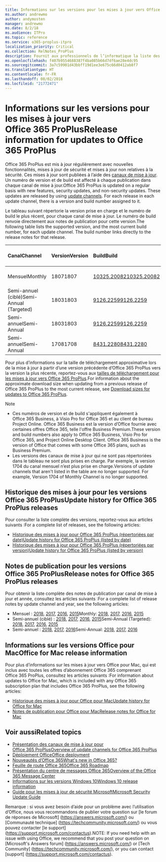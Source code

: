 ```yaml
---
title: Informations sur les versions pour les mises à jour vers Office 365 ProPlus
ms.author: andrewmo
author: andymosten
manager: andrewmo
ms.date: 8/2/18
ms.audience: ITPro
ms.topic: reference
ms.service: o365-proplus-itpro
localization_priority: Critical
ms.collection: RelNotes_ProPlus
description: Fournit aux professionnels de l’informatique la liste des dernières versions d’Office 365 ProPlus pour chaque canal de mise à jour et des liens vers des notes de publication et l’historique des mises à jour
ms.openlocfilehash: f407b9554688387f4ba085b66d7df6ae28e4dc95
ms.sourcegitcommit: 3a7c59901d43bbff19d1ee3e675c66d0412ab8f7
ms.translationtype: HT
ms.contentlocale: fr-FR
ms.lasthandoff: 08/02/2018
ms.locfileid: "21772471"
---
```

# <a name="release-information-for-updates-to-office-365-proplus"></a><span data-ttu-id="008c6-103">Informations sur les versions pour les mises à jour vers Office 365 ProPlus</span><span class="sxs-lookup"><span data-stu-id="008c6-103">Release information for updates to Office 365 ProPlus</span></span>

<span data-ttu-id="008c6-p101">Office 365 ProPlus est mis à jour régulièrement avec nouvelles fonctionnalités, mises à jour de sécurité et mises à jour non relatives à la sécurité. Ces mises à jour sont publiées à l’aide des [canaux de mise à jour](https://docs.microsoft.com/deployoffice/overview-of-update-channels-for-office-365-proplus). Un numéro de version et de build est affecté à chaque publication dans chaque canal de mise à jour.</span><span class="sxs-lookup"><span data-stu-id="008c6-p101">Office 365 ProPlus is updated on a regular basis with new features, security updates, and non-security updates. These updates are released by using [update channels](https://docs.microsoft.com/deployoffice/overview-of-update-channels-for-office-365-proplus). For each release in each update channel, there is a version and build number assigned to it.</span></span> 

<span data-ttu-id="008c6-p102">Le tableau suivant répertorie la version prise en charge et le numéro de build le plus récent, pour chaque canal de mise à jour. Le numéro de build renvoie directement aux notes de publication pour cette version.</span><span class="sxs-lookup"><span data-stu-id="008c6-p102">The following table lists the supported version, and the most current build number, for each update channel. The build number links directly to the release notes for that release.</span></span> 

  
|<span data-ttu-id="008c6-109">**Canal**</span><span class="sxs-lookup"><span data-stu-id="008c6-109">**Channel**</span></span>|<span data-ttu-id="008c6-110">**Version**</span><span class="sxs-lookup"><span data-stu-id="008c6-110">**Version**</span></span>|<span data-ttu-id="008c6-111">**Build**</span><span class="sxs-lookup"><span data-stu-id="008c6-111">**Build**</span></span>|<span data-ttu-id="008c6-112">**Date de publication**</span><span class="sxs-lookup"><span data-stu-id="008c6-112">**Release date**</span></span>|<span data-ttu-id="008c6-113">**Version valide jusqu’au**</span><span class="sxs-lookup"><span data-stu-id="008c6-113">**Current version until**</span></span>|
|:-----|:-----|:-----|:-----|:-----|
|<span data-ttu-id="008c6-114">Mensuel</span><span class="sxs-lookup"><span data-stu-id="008c6-114">Monthly</span></span>  <br/> |<span data-ttu-id="008c6-115">1807</span><span class="sxs-lookup"><span data-stu-id="008c6-115">1807</span></span>  <br/> |[<span data-ttu-id="008c6-116">10325.20082</span><span class="sxs-lookup"><span data-stu-id="008c6-116">10325.20082</span></span>](monthly-channel-2018.md#version-1807-july-25)  <br/> | <span data-ttu-id="008c6-117">25 juillet 2018</span><span class="sxs-lookup"><span data-stu-id="008c6-117">July 25, 2018</span></span>  <br/> |<span data-ttu-id="008c6-118">Publication de la version 1808</span><span class="sxs-lookup"><span data-stu-id="008c6-118">Version 1807 is released</span></span> <br/>|
|<span data-ttu-id="008c6-119">Semi-annuel (ciblé)</span><span class="sxs-lookup"><span data-stu-id="008c6-119">Semi-Annual (Targeted)</span></span>  <br/> |<span data-ttu-id="008c6-120">1803</span><span class="sxs-lookup"><span data-stu-id="008c6-120">1803</span></span>  <br/> |[<span data-ttu-id="008c6-121">9126.2259</span><span class="sxs-lookup"><span data-stu-id="008c6-121">9126.2259</span></span>](semi-annual-channel-targeted-2018.md#version-1803-july-10)  <br/> | <span data-ttu-id="008c6-122">10 juillet 2018</span><span class="sxs-lookup"><span data-stu-id="008c6-122">July 10, 2018</span></span>  <br/> |<span data-ttu-id="008c6-123">11 septembre 2018</span><span class="sxs-lookup"><span data-stu-id="008c6-123">September 11, 2018</span></span> <br/>|
|<span data-ttu-id="008c6-124">Semi-annuel</span><span class="sxs-lookup"><span data-stu-id="008c6-124">Semi-Annual</span></span> <br/> |<span data-ttu-id="008c6-125">1803</span><span class="sxs-lookup"><span data-stu-id="008c6-125">1803</span></span>  <br/> | [<span data-ttu-id="008c6-126">9126.2259</span><span class="sxs-lookup"><span data-stu-id="008c6-126">9126.2259</span></span>](semi-annual-channel-2018.md#version-1803-july-10) <br/> |<span data-ttu-id="008c6-127">10 juillet 2018</span><span class="sxs-lookup"><span data-stu-id="008c6-127">July 10, 2018</span></span>  <br/> |<span data-ttu-id="008c6-128">8 janvier 2019</span><span class="sxs-lookup"><span data-stu-id="008c6-128">January 8, 2019</span></span> <br/>|
|<span data-ttu-id="008c6-129">Semi-annuel</span><span class="sxs-lookup"><span data-stu-id="008c6-129">Semi-Annual</span></span> <br/> |<span data-ttu-id="008c6-130">1708</span><span class="sxs-lookup"><span data-stu-id="008c6-130">1708</span></span>  <br/> |[<span data-ttu-id="008c6-131">8431.2280</span><span class="sxs-lookup"><span data-stu-id="008c6-131">8431.2280</span></span>](semi-annual-channel-2018.md#version-1708-july-10)  <br/> | <span data-ttu-id="008c6-132">10 juillet 2018</span><span class="sxs-lookup"><span data-stu-id="008c6-132">July 10, 2018</span></span>  <br/> |<span data-ttu-id="008c6-133">12 mars 2019</span><span class="sxs-lookup"><span data-stu-id="008c6-133">March 12, 2019</span></span> <br/>|

<span data-ttu-id="008c6-134">Pour plus d’informations sur la taille de téléchargement approximative lors de la mise à jour à partir d’une version précédente d’Office 365 ProPlus vers la version la plus récente, reportez-vous aux [tailles de téléchargement pour les mises à jour vers Office 365 ProPlus](download-sizes-office365-proplus-updates.md).</span><span class="sxs-lookup"><span data-stu-id="008c6-134">For information about the approximate download size when updating from a previous release of Office 365 ProPlus to the most current release, see [Download sizes for updates to Office 365 ProPlus](download-sizes-office365-proplus-updates.md).</span></span>

> [!NOTE]
> - <span data-ttu-id="008c6-p103">Ces numéros de version et de build s'appliquent également à Office 365 Business, à Visio Pro for Office 365 et au client de bureau Project Online. Office 365 Business est la version d’Office fournie avec certaines offres Office 365, telle l'offre Business Premium.</span><span class="sxs-lookup"><span data-stu-id="008c6-p103">These version and build numbers also apply to Office 365 Business, Visio Pro for Office 365, and Project Online Desktop Client. Office 365 Business is the version of Office that comes with some Office 365 plans, such as Business Premium.</span></span>
> - <span data-ttu-id="008c6-p104">Les versions des canaux de mise à jour qui ne sont pas répertoriées dans le tableau ne sont plus prises en charge. Par exemple, la version 1704 du canal mensuel n’est plus prise en charge.</span><span class="sxs-lookup"><span data-stu-id="008c6-p104">Versions of update channels that aren't listed in the table are no longer supported. For example, Version 1704 of Monthly Channel is no longer supported.</span></span> 


## <a name="update-history-for-office-365-proplus-releases"></a><span data-ttu-id="008c6-139">Historique des mises à jour pour les versions Office 365 ProPlus</span><span class="sxs-lookup"><span data-stu-id="008c6-139">Update history for Office 365 ProPlus releases</span></span>

<span data-ttu-id="008c6-140">Pour consulter la liste complète des versions, reportez-vous aux articles suivants :</span><span class="sxs-lookup"><span data-stu-id="008c6-140">For a complete list of releases, see the following articles:</span></span>
 - [<span data-ttu-id="008c6-141">Historique des mises à jour pour Office 365 ProPlus (répertoriées par date)</span><span class="sxs-lookup"><span data-stu-id="008c6-141">Update history for Office 365 ProPlus (listed by date)</span></span>](update-history-office365-proplus-by-date.md)
 - [<span data-ttu-id="008c6-142">Historique des mises à jour pour Office 365 ProPlus (répertoriées par version)</span><span class="sxs-lookup"><span data-stu-id="008c6-142">Update history for Office 365 ProPlus (listed by version)</span></span>](update-history-office365-proplus-by-version.md)

## <a name="release-notes-for-office-365-proplus-releases"></a><span data-ttu-id="008c6-143">Notes de publication pour les versions Office 365 ProPlus</span><span class="sxs-lookup"><span data-stu-id="008c6-143">Release notes for Office 365 ProPlus releases</span></span>

<span data-ttu-id="008c6-144">Pour obtenir la liste complète des notes de publication par canal de mise à jour et année, consultez les articles suivants :</span><span class="sxs-lookup"><span data-stu-id="008c6-144">For a complete list of release notes by update channel and year, see the following articles:</span></span>
 - <span data-ttu-id="008c6-145">Mensuel : [2018](monthly-channel-2018.md), [2017](monthly-channel-2017.md), [2016](monthly-channel-2016.md), [2015](monthly-channel-2015.md)</span><span class="sxs-lookup"><span data-stu-id="008c6-145">Monthly: [2018](monthly-channel-2018.md), [2017](monthly-channel-2017.md), [2016](monthly-channel-2016.md), [2015](monthly-channel-2015.md)</span></span>
 - <span data-ttu-id="008c6-146">Semi-annuel (ciblé) : [2018](semi-annual-channel-targeted-2018.md), [2017](semi-annual-channel-targeted-2017.md), [2016](semi-annual-channel-targeted-2016.md), [2015](semi-annual-channel-targeted-2015.md)</span><span class="sxs-lookup"><span data-stu-id="008c6-146">Semi-Annual (Targeted): [2018](semi-annual-channel-targeted-2018.md), [2017](semi-annual-channel-targeted-2017.md), [2016](semi-annual-channel-targeted-2016.md), [2015](semi-annual-channel-targeted-2015.md)</span></span>
 - <span data-ttu-id="008c6-147">Semi-annuel : [2018](semi-annual-channel-2018.md), [2017](semi-annual-channel-2017.md), [2016](semi-annual-channel-2016.md)</span><span class="sxs-lookup"><span data-stu-id="008c6-147">Semi-Annual: [2018](semi-annual-channel-2018.md), [2017](semi-annual-channel-2017.md), [2016](semi-annual-channel-2016.md)</span></span>

## <a name="office-for-mac-release-information"></a><span data-ttu-id="008c6-148">Informations sur les versions Office pour Mac</span><span class="sxs-lookup"><span data-stu-id="008c6-148">Office for Mac release information</span></span>

<span data-ttu-id="008c6-149">Pour plus d’informations sur les mises à jour vers Office pour Mac, qui est inclus avec toutes les offres d’abonnement Office 365 comprenant Office 365 ProPlus, consultez les articles suivants :</span><span class="sxs-lookup"><span data-stu-id="008c6-149">For information about updates to Office for Mac, which is included with any Office 365 subscription plan that includes Office 365 ProPlus, see the following articles:</span></span>
 - [<span data-ttu-id="008c6-150">Historique des mises à jour pour Office pour Mac</span><span class="sxs-lookup"><span data-stu-id="008c6-150">Update history for Office for Mac</span></span>](update-history-office-for-mac.md)
 - [<span data-ttu-id="008c6-151">Notes de publication pour Office pour Mac</span><span class="sxs-lookup"><span data-stu-id="008c6-151">Release notes for Office for Mac</span></span>](release-notes-office-for-mac.md)


## <a name="related-topics"></a><span data-ttu-id="008c6-152">Voir aussi</span><span class="sxs-lookup"><span data-stu-id="008c6-152">Related topics</span></span>

- [<span data-ttu-id="008c6-153">Présentation des canaux de mise à jour pour Office 365 ProPlus</span><span class="sxs-lookup"><span data-stu-id="008c6-153">Overview of update channels for Office 365 ProPlus</span></span>](https://docs.microsoft.com/deployoffice/overview-of-update-channels-for-office-365-proplus)
- [<span data-ttu-id="008c6-154">Déploiement Office</span><span class="sxs-lookup"><span data-stu-id="008c6-154">Office deployment</span></span>](https://docs.microsoft.com/deployoffice/)
- [<span data-ttu-id="008c6-155">Nouveautés d’Office 365</span><span class="sxs-lookup"><span data-stu-id="008c6-155">What's new in Office 365?</span></span>](https://support.office.com/article/95c8d81d-08ba-42c1-914f-bca4603e1426)
- [<span data-ttu-id="008c6-156">Feuille de route Office 365</span><span class="sxs-lookup"><span data-stu-id="008c6-156">Office 365 Roadmap</span></span>](https://products.office.com/business/office-365-roadmap)
- [<span data-ttu-id="008c6-157">Présentation du centre de messages Office 365</span><span class="sxs-lookup"><span data-stu-id="008c6-157">Overview of the Office 365 Message Center</span></span>](https://support.office.com/article/38fb3333-bfcc-4340-a37b-deda509c2093)
- [<span data-ttu-id="008c6-158">Informations sur les versions Windows 10</span><span class="sxs-lookup"><span data-stu-id="008c6-158">Windows 10 release information</span></span>](https://www.microsoft.com/itpro/windows-10/release-information)
- [<span data-ttu-id="008c6-159">Guide pour les mises à jour de sécurité Microsoft</span><span class="sxs-lookup"><span data-stu-id="008c6-159">Microsoft Security Update Guide</span></span>](https://portal.msrc.microsoft.com/)

<span data-ttu-id="008c6-160">Remarque : si vous avez besoin d’aide pour un problème avec l’utilisation d’Office, nous vous recommandons de publier votre question sur [le forum de réponses de Microsoft] (https://answers.microsoft.com/) ou [Communauté technique] (https://techcommunity.microsoft.com/) ou vous pouvez contacter [le support] (https://support.microsoft.com/contactus).</span><span class="sxs-lookup"><span data-stu-id="008c6-160">NOTE: If you need help with an issue with using Office, we recommend that you post your question on [Microsoft's Answers forum] (https://answers.microsoft.com/) or [Tech Community] (https://techcommunity.microsoft.com/), or you can contact [support] (https://support.microsoft.com/contactus).</span></span>